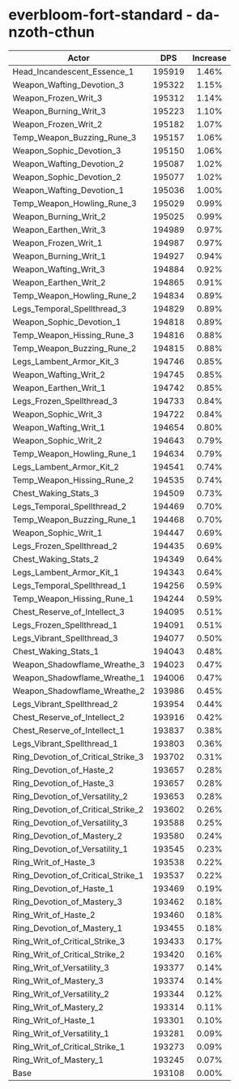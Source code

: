 # everbloom-fort-standard - da-nzoth-cthun
| Actor | DPS | Increase |
|---|:---:|:---:|
|Head_Incandescent_Essence_1|195919|1.46%|
|Weapon_Wafting_Devotion_3|195322|1.15%|
|Weapon_Frozen_Writ_3|195312|1.14%|
|Weapon_Burning_Writ_3|195223|1.10%|
|Weapon_Frozen_Writ_2|195182|1.07%|
|Temp_Weapon_Buzzing_Rune_3|195157|1.06%|
|Weapon_Sophic_Devotion_3|195150|1.06%|
|Weapon_Wafting_Devotion_2|195087|1.02%|
|Weapon_Sophic_Devotion_2|195077|1.02%|
|Weapon_Wafting_Devotion_1|195036|1.00%|
|Temp_Weapon_Howling_Rune_3|195029|0.99%|
|Weapon_Burning_Writ_2|195025|0.99%|
|Weapon_Earthen_Writ_3|194989|0.97%|
|Weapon_Frozen_Writ_1|194987|0.97%|
|Weapon_Burning_Writ_1|194927|0.94%|
|Weapon_Wafting_Writ_3|194884|0.92%|
|Weapon_Earthen_Writ_2|194865|0.91%|
|Temp_Weapon_Howling_Rune_2|194834|0.89%|
|Legs_Temporal_Spellthread_3|194829|0.89%|
|Weapon_Sophic_Devotion_1|194818|0.89%|
|Temp_Weapon_Hissing_Rune_3|194816|0.88%|
|Temp_Weapon_Buzzing_Rune_2|194815|0.88%|
|Legs_Lambent_Armor_Kit_3|194746|0.85%|
|Weapon_Wafting_Writ_2|194745|0.85%|
|Weapon_Earthen_Writ_1|194742|0.85%|
|Legs_Frozen_Spellthread_3|194733|0.84%|
|Weapon_Sophic_Writ_3|194722|0.84%|
|Weapon_Wafting_Writ_1|194654|0.80%|
|Weapon_Sophic_Writ_2|194643|0.79%|
|Temp_Weapon_Howling_Rune_1|194634|0.79%|
|Legs_Lambent_Armor_Kit_2|194541|0.74%|
|Temp_Weapon_Hissing_Rune_2|194535|0.74%|
|Chest_Waking_Stats_3|194509|0.73%|
|Legs_Temporal_Spellthread_2|194469|0.70%|
|Temp_Weapon_Buzzing_Rune_1|194468|0.70%|
|Weapon_Sophic_Writ_1|194447|0.69%|
|Legs_Frozen_Spellthread_2|194435|0.69%|
|Chest_Waking_Stats_2|194349|0.64%|
|Legs_Lambent_Armor_Kit_1|194343|0.64%|
|Legs_Temporal_Spellthread_1|194256|0.59%|
|Temp_Weapon_Hissing_Rune_1|194244|0.59%|
|Chest_Reserve_of_Intellect_3|194095|0.51%|
|Legs_Frozen_Spellthread_1|194091|0.51%|
|Legs_Vibrant_Spellthread_3|194077|0.50%|
|Chest_Waking_Stats_1|194043|0.48%|
|Weapon_Shadowflame_Wreathe_3|194023|0.47%|
|Weapon_Shadowflame_Wreathe_1|194006|0.47%|
|Weapon_Shadowflame_Wreathe_2|193986|0.45%|
|Legs_Vibrant_Spellthread_2|193954|0.44%|
|Chest_Reserve_of_Intellect_2|193916|0.42%|
|Chest_Reserve_of_Intellect_1|193837|0.38%|
|Legs_Vibrant_Spellthread_1|193803|0.36%|
|Ring_Devotion_of_Critical_Strike_3|193702|0.31%|
|Ring_Devotion_of_Haste_2|193657|0.28%|
|Ring_Devotion_of_Haste_3|193657|0.28%|
|Ring_Devotion_of_Versatility_2|193653|0.28%|
|Ring_Devotion_of_Critical_Strike_2|193602|0.26%|
|Ring_Devotion_of_Versatility_3|193588|0.25%|
|Ring_Devotion_of_Mastery_2|193580|0.24%|
|Ring_Devotion_of_Versatility_1|193545|0.23%|
|Ring_Writ_of_Haste_3|193538|0.22%|
|Ring_Devotion_of_Critical_Strike_1|193537|0.22%|
|Ring_Devotion_of_Haste_1|193469|0.19%|
|Ring_Devotion_of_Mastery_3|193462|0.18%|
|Ring_Writ_of_Haste_2|193460|0.18%|
|Ring_Devotion_of_Mastery_1|193455|0.18%|
|Ring_Writ_of_Critical_Strike_3|193433|0.17%|
|Ring_Writ_of_Critical_Strike_2|193420|0.16%|
|Ring_Writ_of_Versatility_3|193377|0.14%|
|Ring_Writ_of_Mastery_3|193374|0.14%|
|Ring_Writ_of_Versatility_2|193344|0.12%|
|Ring_Writ_of_Mastery_2|193314|0.11%|
|Ring_Writ_of_Haste_1|193301|0.10%|
|Ring_Writ_of_Versatility_1|193281|0.09%|
|Ring_Writ_of_Critical_Strike_1|193273|0.09%|
|Ring_Writ_of_Mastery_1|193245|0.07%|
|Base|193108|0.00%|
